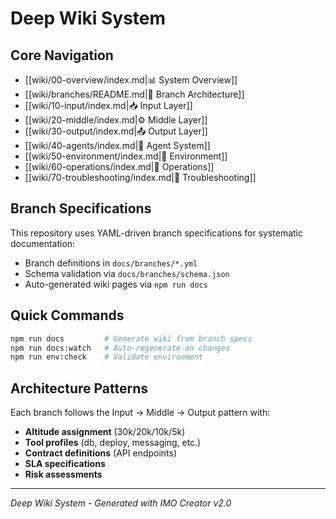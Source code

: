 <!--

# CTB Metadata
# Generated: 2025-10-23T14:32:35.384741
# CTB Version: 1.3.3
# Division: User Interface
# Category: apps
# Compliance: 90%
# HEIR ID: HEIR-2025-10-UI-APPS-01

-->

# Deep Wiki System

## Core Navigation
- [[wiki/00-overview/index.md|📊 System Overview]]
- [[wiki/branches/README.md|🌲 Branch Architecture]]
- [[wiki/10-input/index.md|📥 Input Layer]]
- [[wiki/20-middle/index.md|⚙️ Middle Layer]]
- [[wiki/30-output/index.md|📤 Output Layer]]
- [[wiki/40-agents/index.md|🤖 Agent System]]
- [[wiki/50-environment/index.md|🔐 Environment]]
- [[wiki/60-operations/index.md|🚀 Operations]]
- [[wiki/70-troubleshooting/index.md|🔧 Troubleshooting]]

## Branch Specifications
This repository uses YAML-driven branch specifications for systematic documentation:
- Branch definitions in `docs/branches/*.yml`
- Schema validation via `docs/branches/schema.json` 
- Auto-generated wiki pages via `npm run docs`

## Quick Commands
```bash
npm run docs         # Generate wiki from branch specs
npm run docs:watch   # Auto-regenerate on changes
npm run env:check    # Validate environment
```

## Architecture Patterns
Each branch follows the Input → Middle → Output pattern with:
- **Altitude assignment** (30k/20k/10k/5k)
- **Tool profiles** (db, deploy, messaging, etc.)
- **Contract definitions** (API endpoints)
- **SLA specifications**
- **Risk assessments**

---
*Deep Wiki System - Generated with IMO Creator v2.0*
